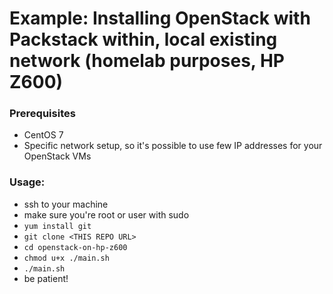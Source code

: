 # Example: Installing OpenStack with Packstack within, local existing network (homelab purposes, HP Z600)

### Prerequisites
- CentOS 7
- Specific network setup, so it's possible to use few IP addresses for your OpenStack VMs

### Usage:
- ssh to your machine
- make sure you're root or user with sudo
- `yum install git`
- `git clone <THIS REPO URL>`
- `cd openstack-on-hp-z600`
- `chmod u+x ./main.sh`
- `./main.sh`
- be patient!